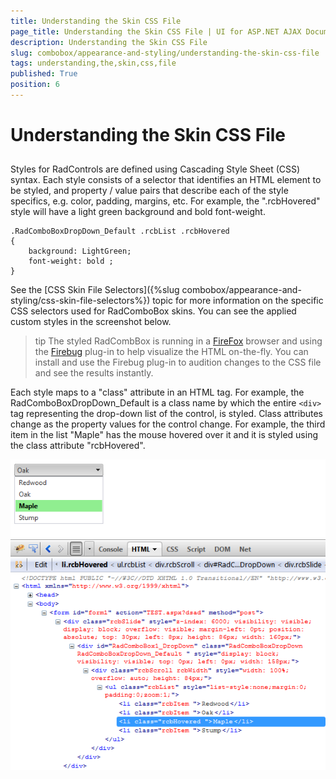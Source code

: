 ```yaml
---
title: Understanding the Skin CSS File
page_title: Understanding the Skin CSS File | UI for ASP.NET AJAX Documentation
description: Understanding the Skin CSS File
slug: combobox/appearance-and-styling/understanding-the-skin-css-file
tags: understanding,the,skin,css,file
published: True
position: 6
---
```


# Understanding the Skin CSS File



## 

Styles for RadControls are defined using Cascading Style Sheet (CSS) syntax. Each style consists of a selector that identifies an HTML element to be styled, and property / value pairs that describe each of the style specifics, e.g. color, padding, margins, etc. For example, the ".rcbHovered" style will have a light green background and bold font-weight.

````ASPNET
.RadComboBoxDropDown_Default .rcbList .rcbHovered
{
	background: LightGreen;
	font-weight: bold ;
}
````



See the [CSS Skin File Selectors]({%slug combobox/appearance-and-styling/css-skin-file-selectors%}) topic for more information on the specific CSS selectors used for RadComboBox skins. You can see the applied custom styles in the screenshot below.

>tip The styled RadCombBox is running in a [FireFox](http://www.mozilla.com/en-US/firefox/) browser and using the [Firebug](http://www.getfirebug.com) plug-in to help visualize the HTML on-the-fly. You can install and use the Firebug plug-in to audition changes to the CSS file and see the results instantly.
>


Each style maps to a "class" attribute in an HTML tag. For example, the RadComboBoxDropDown_Default is a class name by which the entire `<div>` tag representing the drop-down list of the control, is styled. Class attributes change as the property values for the control change. For example, the third item in the list "Maple" has the mouse hovered over it and it is styled using the class attribute "rcbHovered".

![ComboBox Css](images/combobox_cssfile.png)

